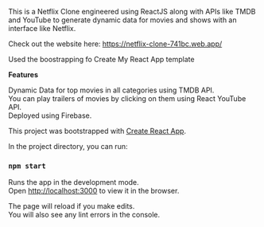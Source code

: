 This is a Netflix Clone engineered using ReactJS along with APIs like TMDB and YouTube to generate dynamic data for movies and shows with an interface like Netflix. <br/>

Check out the website here: https://netflix-clone-741bc.web.app/

Used the boostrapping fo Create My React App template 

**Features**
  
Dynamic Data for top movies in all categories using TMDB API.<br/>
You can play trailers of movies by clicking on them using React YouTube API.<br/>
Deployed using Firebase.

This project was bootstrapped with [Create React App](https://github.com/facebook/create-react-app).

In the project directory, you can run:

### `npm start`

Runs the app in the development mode.<br />
Open [http://localhost:3000](http://localhost:3000) to view it in the browser.

The page will reload if you make edits.<br />
You will also see any lint errors in the console.
